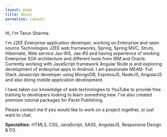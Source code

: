 ```yaml
---
layout: page
title: About
permalink: /about/
---
```



Hi, I'm Tarun Sharma.

I'm J2EE Enterprise application developer, working on Enterprise and open source Technologies J2EE web frameworks, Spring, Spring MVC, Struts, Hibernate, Web service Jax-WS, Jax-RS and having experience of working Enterprise SOA architecture and different tools from IBM and Oracle. Currently working with JavaScript framework Angular Node js and exploring development of enterprise apps in Android. I am passionate MEAN- Full Stack Javascript developer using MongoDB, ExpressJS, NodeJS, AngularJS and also doing mobile application development.

I have taken our knowledge of web technologies to YouTube to provide free training to developers looking to learn something new. I've also created premium tutorial packages for Packt Publishing.



Please contact me if you would like to work on a project together, or just want to chat.

**Specialties:** HTML5, CSS, JavaScript, SASS, AngularJS, Responsive Design & D3.
